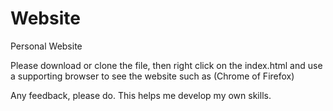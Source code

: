 # Website
Personal Website

Please download or clone the file, then right click on the index.html and use a supporting browser to see the website such as (Chrome of Firefox)

Any feedback, please do. This helps me develop my own skills.
